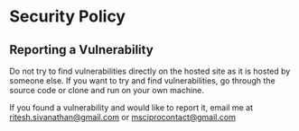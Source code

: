 # Security Policy

## Reporting a Vulnerability

Do not try to find vulnerabilities directly on the hosted site as it is hosted by someone else.
If you want to try and find vulnerabilities, go through the source code or clone and run on your own machine.

If you found a vulnerability and would like to report it, email me at ritesh.sivanathan@gmail.com or msciprocontact@gmail.com
